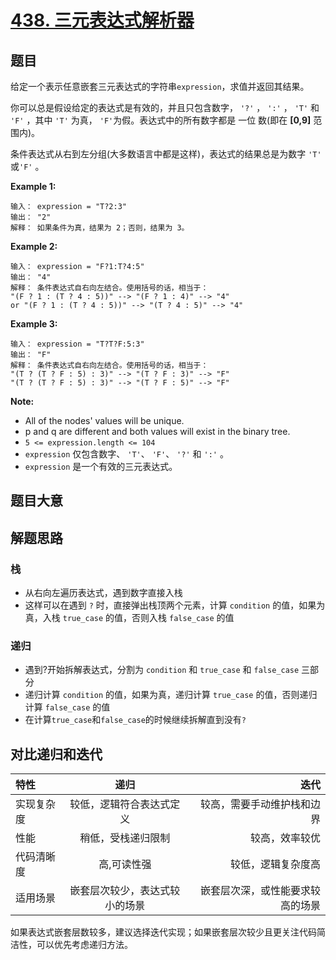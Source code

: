 # [438. 三元表达式解析器](https://leetcode-cn.com/problems/lowest-common-ancestor-of-a-binary-tree/)

## 题目

给定一个表示任意嵌套三元表达式的字符串`expression`，求值并返回其结果。

你可以总是假设给定的表达式是有效的，并且只包含数字， `'?'` ， `':'` ， `'T'` 和 `'F'` ，其中 `'T'` 为真， `'F'`为假。表达式中的所有数字都是 一位 数(即在 **[0,9]** 范围内)。

条件表达式从右到左分组(大多数语言中都是这样)，表达式的结果总是为数字 `'T'` 或`'F'` 。

**Example 1:**

    输入： expression = "T?2:3"
    输出： "2"
    解释： 如果条件为真，结果为 2；否则，结果为 3。

**Example 2:**

    输入： expression = "F?1:T?4:5"
    输出： "4"
    解释： 条件表达式自右向左结合。使用括号的话，相当于：
    "(F ? 1 : (T ? 4 : 5))" --> "(F ? 1 : 4)" --> "4"
    or "(F ? 1 : (T ? 4 : 5))" --> "(T ? 4 : 5)" --> "4"

**Example 3:**

    输入： expression = "T?T?F:5:3"
    输出： "F"
    解释： 条件表达式自右向左结合。使用括号的话，相当于：
    "(T ? (T ? F : 5) : 3)" --> "(T ? F : 3)" --> "F"
    "(T ? (T ? F : 5) : 3)" --> "(T ? F : 5)" --> "F"

**Note:**

- All of the nodes' values will be unique.
- p and q are different and both values will exist in the binary tree.
- `5 <= expression.length <= 104`
- `expression` 仅包含数字、 `'T'`、 `'F'`、 `'?'` 和 `':'` 。
- `expression` 是一个有效的三元表达式。

## 题目大意

## 解题思路

### 栈

- 从右向左遍历表达式，遇到数字直接入栈
- 这样可以在遇到 `?` 时，直接弹出栈顶两个元素，计算 `condition` 的值，如果为真，入栈 `true_case`
  的值，否则入栈 `false_case` 的值

### 递归

- 遇到?开始拆解表达式，分割为 `condition` 和 `true_case` 和 `false_case` 三部分
- 递归计算 `condition` 的值，如果为真，递归计算 `true_case` 的值，否则递归计算 `false_case` 的值
- 在计算`true_case`和`false_case`的时候继续拆解直到没有`?`

## 对比递归和迭代

| 特性       |              递归              |                             迭代 |
| :--------- | :----------------------------: | -------------------------------: |
| 实现复杂度 |    较低，逻辑符合表达式定义    |       较高，需要手动维护栈和边界 |
| 性能       |       稍低，受栈递归限制       |                   较高，效率较优 |
| 代码清晰度 |          高,可读性强           |               较低，逻辑复杂度高 |
| 适用场景   | 嵌套层次较少，表达式较小的场景 | 嵌套层次深，或性能要求较高的场景 |

如果表达式嵌套层数较多，建议选择迭代实现；如果嵌套层次较少且更关注代码简洁性，可以优先考虑递归方法。